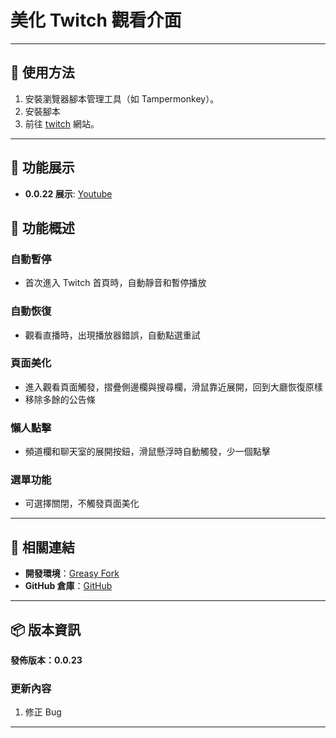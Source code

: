 # **美化 Twitch 觀看介面**

---

## **👻 使用方法**

1. 安裝瀏覽器腳本管理工具（如 Tampermonkey）。
2. 安裝腳本
3. 前往 [twitch](https://www.twitch.tv/) 網站。

---

## **👀 功能展示**

- **0.0.22 展示**: [Youtube](https://www.youtube.com/watch?v=A60sH0CR_vA)


## **📜 功能概述**

### **自動暫停**
- 首次進入 Twitch 首頁時，自動靜音和暫停播放

### **自動恢復**
- 觀看直播時，出現播放器錯誤，自動點選重試

### **頁面美化**
- 進入觀看頁面觸發，摺疊側邊欄與搜尋欄，滑鼠靠近展開，回到大廳恢復原樣
- 移除多餘的公告條

### **懶人點擊**
- 頻道欄和聊天室的展開按鈕，滑鼠懸浮時自動觸發，少一個點擊

### **選單功能**
- 可選擇關閉，不觸發頁面美化

---

## **🔗 相關連結**

- **開發環境**：[Greasy Fork](https://greasyfork.org/zh-TW/users/989635-canaan-hs)  
- **GitHub 倉庫**：[GitHub](https://github.com/Canaan-HS/MonkeyScript/tree/main/TwitchBeautify)

---

## **📦 版本資訊**

**發佈版本：0.0.23** 

### **更新內容**
1. 修正 Bug

---